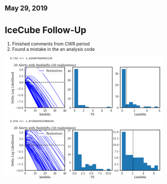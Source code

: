 ## May 29, 2019

# IceCube Follow-Up 

1. Finished comments from CWR period
2. Found a mistake in the an analysis code

![](./images/ts_dist_fix.png)

